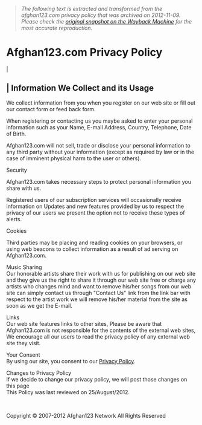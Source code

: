 > *The following text is extracted and transformed from the afghan123.com privacy policy that was archived on 2012-11-09. Please check the [original snapshot on the Wayback Machine](https://web.archive.org/web/20121109061125id_/http%3A//www.afghan123.com/privacy) for the most accurate reproduction.*

# Afghan123.com Privacy Policy

| 

[](http://www.adbrite.com/mb/commerce/purchase_form.php?opid=2202799&afsid=1)

| Information We Collect and its Usage  
---  
  
We collect information from you when you register on our web site or fill out our contact form or feed back form. 

When registering or contacting us you maybe asked to enter your personal information such as your Name, E-mail Address, Country, Telephone, Date of Birth.

Afghan123.com will not sell, trade or disclose your personal information to any third party without your information (except as required by law or in the case of imminent physical harm to the user or others).  
  
  
Security  
  
Afghan123.com takes necessary steps to protect personal information you share with us.

Registered users of our subscription services will occasionally receive information on Updates and new features provided by us to respect the privacy of our users we present the option not to receive these types of alerts.  
  
  
Cookies  
  
Third parties may be placing and reading cookies on your browsers, or using web beacons to collect information as a result of ad serving on Afghan123.com.  
  
  
Music Sharing  
Our honorable artists share their work with us for publishing on our web site and they give us the right to share it through our web site free or charge any artists who changes mind and want to remove his/her songs from our web site can simply contact us through "Contact Us" link from the link bar with respect to the artist work we will remove his/her material from the site as soon as we get the E-mail.  
  
Links  
Our web site features links to other sites, Please be aware that Afghan123.com is not responsible for the contents of the external web sites, We encourage all our users to read the privacy policy of any external web site they visit.  
  
Your Consent  
By using our site, you consent to our [Privacy Policy](http://www.afghan123.com/privacy).  
  
Changes to Privacy Policy  
If we decide to change our privacy policy, we will post those changes on this page  
This Policy was last reviewed on 25/August/2012.  
  
  [](http://www.adbrite.com/mb/commerce/purchase_form.php?opid=2202799&afsid=1)

Copyright © 2007-2012 Afghan123 Network All Rights Reserved  
  
   
